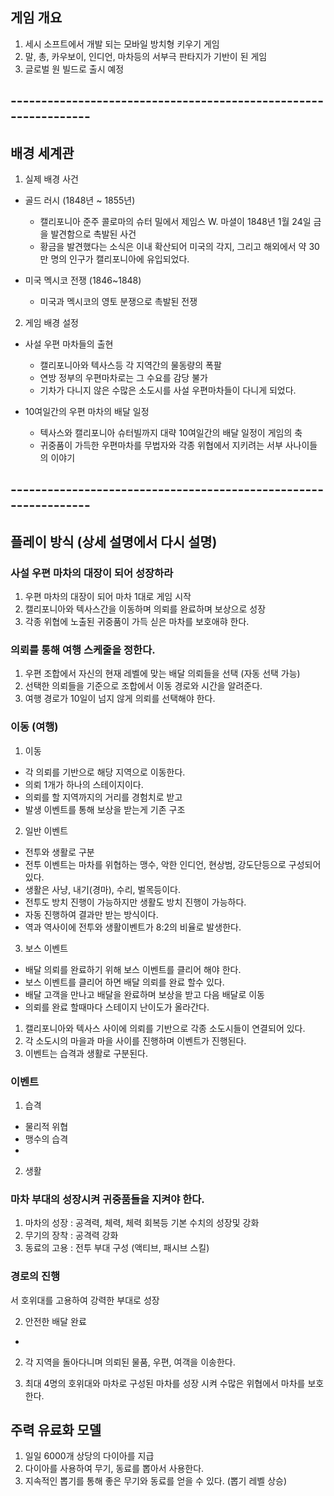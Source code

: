 ## 게임 개요
1) 세시 소프트에서 개발 되는 모바일 방치형 키우기 게임
2) 말, 총, 카우보이, 인디언, 마차등의 서부극 판타지가 기반이 된 게임
3) 글로벌 원 빌드로 출시 예정 

## ----------------------------------------------------------------
## 배경 세계관
1) 실제 배경 사건 
  - 골드 러시 (1848년 ~ 1855년)
    - 캘리포니아 준주 콜로마의 슈터 밀에서 제임스 W. 마셜이 1848년 1월 24일 금을 발견함으로 촉발된 사건
    - 황금을 발견했다는 소식은 이내 확산되어 미국의 각지, 그리고 해외에서 약 30만 명의 인구가 캘리포니아에 유입되었다.

  - 미국 멕시코 전쟁 (1846~1848)
    - 미국과 멕시코의 영토 분쟁으로 촉발된 전쟁 

2) 게임 배경 설정
  - 사설 우편 마차들의 출현 
    - 캘리포니아와 텍사스등 각 지역간의 물동량의 폭팔
    - 연방 정부의 우편마차로는 그 수요를 감당 불가 
    - 기차가 다니지 않은 수많은 소도시를 사설 우편마차들이 다니게 되었다.
     
  - 10여일간의 우편 마차의 배달 일정
    - 텍사스와 캘리포니아 슈터빌까지 대략 10여일간의 배달 일정이 게임의 축
    - 귀중품이 가득한 우편마차를 무법자와 각종 위협에서 지키려는 서부 사나이들의 이야기

## ----------------------------------------------------------------
## 플레이 방식 (상세 설명에서 다시 설명)
### 사설 우편 마차의 대장이 되어 성장하라 
1) 우편 마차의 대장이 되어 마차 1대로 게임 시작 
2) 캘리포니아와 텍사스간을 이동하며 의뢰를 완료하며 보상으로 성장 
3) 각종 위협에 노출된 귀중품이 가득 싣은 마차를 보호애햐 한다. 

### 의뢰를 통해 여행 스케줄을 정한다.
1) 우편 조합에서 자신의 현재 레벨에 맞는 배달 의뢰들을 선택 (자동 선택 가능)
2) 선택한 의뢰들을 기준으로 조합에서 이동 경로와 시간을 알려준다. 
3) 여행 경로가 10일이 넘지 않게 의뢰를 선택해야 한다.  
 
### 이동 (여행)
1) 이동
- 각 의뢰를 기반으로 해당 지역으로 이동한다. 
- 의뢰 1개가 하나의 스테이지이다.
- 의뢰를 할 지역까지의 거리를 경험치로 받고 
- 발생 이벤트를 통해 보상을 받는게 기존 구조

2) 일반 이벤트
- 전투와 생활로 구분 
- 전투 이벤트는 마차를 위협하는 맹수, 악한 인디언, 현상범, 강도단등으로 구성되어 있다. 
- 생활은 사냥, 내기(경마), 수리, 벌목등이다. 
- 전투도 방치 진행이 가능하지만 생활도 방치 진행이 가능하다. 
- 자동 진행하여 결과만 받는 방식이다.
- 역과 역사이에 전투와 생활이벤트가 8:2의 비율로 발생한다.

3) 보스 이벤트
- 배달 의뢰를 완료하기 위해 보스 이벤트를 클리어 해야 한다.
- 보스 이벤트를 클리어 하면 배달 의뢰를 완료 할수 있다. 
- 배달 고객을 만나고 배달을 완료하며 보상을 받고 다음 배달로 이동
- 의뢰를 완료 할때마다 스테이지 난이도가 올라간다.





 

1) 캘리포니아와 텍사스 사이에 의뢰를 기반으로 각종 소도시들이 연결되어 있다. 
2) 각 소도시의 마을과 마을 사이를 진행하며 이벤트가 진행된다. 
3) 이벤트는 습격과 생활로 구분된다.  

### 이벤트
1) 습격
- 물리적 위협
- 맹수의 습격 
-  

2) 생활
 
 
### 마차 부대의 성장시켜 귀중품들을 지켜야 한다. 
1) 마차의 성장 : 공격력, 체력, 체력 회복등 기본 수치의 성장및 강화
2) 무기의 장착 : 공격력 강화 
3) 동료의 고용 : 전투 부대 구성 (액티브, 패시브 스킬)

### 경로의 진행 




서 호위대를 고용하여 강력한 부대로 성장

2) 안전한 배달 완료
- 




2) 각 지역을 돌아다니며 의뢰된 물품, 우편, 여객을 이송한다.

3) 최대 4명의 호위대와 마차로 구성된 마차를 성장 시켜 수많은 위협에서 마차를 보호한다.

## 주력 유료화 모델
1) 일일 6000개 상당의 다이아를 지급
2) 다이아를 사용하여 무기, 동료를 뽑아서 사용한다.
3) 지속적인 뽑기를 통해 좋은 무기와 동료를 얻을 수 있다. (뽑기 레벨 상승)

